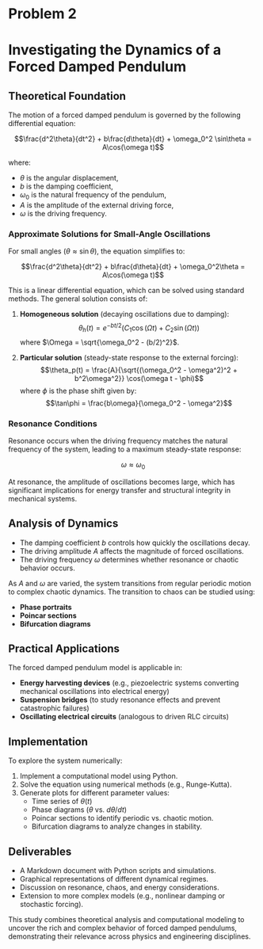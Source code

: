 # Problem 2
# Investigating the Dynamics of a Forced Damped Pendulum

## Theoretical Foundation

The motion of a forced damped pendulum is governed by the following differential equation:

$$\frac{d^2\theta}{dt^2} + b\frac{d\theta}{dt} + \omega_0^2 \sin\theta = A\cos(\omega t)$$

where:
- $\theta$ is the angular displacement,
- $b$ is the damping coefficient,
- $\omega_0$ is the natural frequency of the pendulum,
- $A$ is the amplitude of the external driving force,
- $\omega$ is the driving frequency.

### Approximate Solutions for Small-Angle Oscillations

For small angles ($\theta \approx \sin\theta$), the equation simplifies to:

$$\frac{d^2\theta}{dt^2} + b\frac{d\theta}{dt} + \omega_0^2\theta = A\cos(\omega t)$$

This is a linear differential equation, which can be solved using standard methods. The general solution consists of:

1. **Homogeneous solution** (decaying oscillations due to damping):
   $$\theta_h(t) = e^{-bt/2} \left(C_1 \cos(\Omega t) + C_2 \sin(\Omega t)\right)$$
   where $\Omega = \sqrt{\omega_0^2 - (b/2)^2}$.

2. **Particular solution** (steady-state response to the external forcing):
   $$\theta_p(t) = \frac{A}{\sqrt{(\omega_0^2 - \omega^2)^2 + b^2\omega^2}} \cos(\omega t - \phi)$$
   where $\phi$ is the phase shift given by:
   $$\tan\phi = \frac{b\omega}{\omega_0^2 - \omega^2}$$

### Resonance Conditions

Resonance occurs when the driving frequency matches the natural frequency of the system, leading to a maximum steady-state response:

$$\omega \approx \omega_0$$

At resonance, the amplitude of oscillations becomes large, which has significant implications for energy transfer and structural integrity in mechanical systems.

## Analysis of Dynamics

- The damping coefficient $b$ controls how quickly the oscillations decay.
- The driving amplitude $A$ affects the magnitude of forced oscillations.
- The driving frequency $\omega$ determines whether resonance or chaotic behavior occurs.

As $A$ and $\omega$ are varied, the system transitions from regular periodic motion to complex chaotic dynamics. The transition to chaos can be studied using:
- **Phase portraits**
- **Poincar sections**
- **Bifurcation diagrams**

## Practical Applications

The forced damped pendulum model is applicable in:
- **Energy harvesting devices** (e.g., piezoelectric systems converting mechanical oscillations into electrical energy)
- **Suspension bridges** (to study resonance effects and prevent catastrophic failures)
- **Oscillating electrical circuits** (analogous to driven RLC circuits)

## Implementation

To explore the system numerically:
1. Implement a computational model using Python.
2. Solve the equation using numerical methods (e.g., Runge-Kutta).
3. Generate plots for different parameter values:
   - Time series of $\theta(t)$
   - Phase diagrams ($\theta$ vs. $d\theta/dt$)
   - Poincar sections to identify periodic vs. chaotic motion.
   - Bifurcation diagrams to analyze changes in stability.

## Deliverables

- A Markdown document with Python scripts and simulations.
- Graphical representations of different dynamical regimes.
- Discussion on resonance, chaos, and energy considerations.
- Extension to more complex models (e.g., nonlinear damping or stochastic forcing).

This study combines theoretical analysis and computational modeling to uncover the rich and complex behavior of forced damped pendulums, demonstrating their relevance across physics and engineering disciplines.

